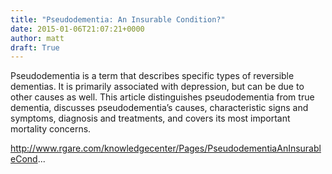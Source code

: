 ```yaml
---
title: "Pseudodementia: An Insurable Condition?"
date: 2015-01-06T21:07:21+0000
author: matt
draft: True
---
```

​Pseudodementia is a term that describes specific types of reversible dementias. It is primarily associated with depression, but can be due to other causes as well. This article distinguishes pseudodementia from true dementia, discusses pseudodementia’s causes, characteristic signs and symptoms, diagnosis and treatments, and covers its most important mortality concerns.

http://www.rgare.com/knowledgecenter/Pages/PseudodementiaAnInsurableCond...
